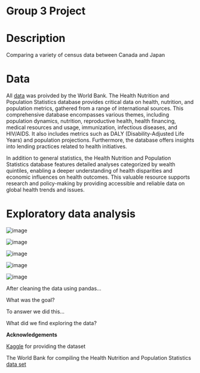 
# Group 3 Project


# Description

Comparing a variety of census data between Canada and Japan


# Data

All [data](https://www.kaggle.com/datasets/theworldbank/health-nutrition-and-population-statistics/data) was proivded by the World Bank. The Health Nutrition and Population Statistics database provides critical data on health, nutrition, and population metrics, gathered from a range of international sources. This comprehensive database encompasses various themes, including population dynamics, nutrition, reproductive health, health financing, medical resources and usage, immunization, infectious diseases, and HIV/AIDS. It also includes metrics such as DALY (Disability-Adjusted Life Years) and population projections. Furthermore, the database offers insights into lending practices related to health initiatives.
 
 In addition to general statistics, the Health Nutrition and Population Statistics database features detailed analyses categorized by wealth quintiles, enabling a deeper understanding of health disparities and economic influences on health outcomes. This valuable resource supports research and policy-making by providing accessible and reliable data on global health trends and issues.

# Exploratory data analysis

![image](https://github.com/TolsonA/Group_3/assets/161650103/11024dad-019a-488e-acf5-ba3c1ca3fd3d)


![image](https://github.com/TolsonA/Group_3/assets/161650103/6bdfabbc-acce-4c74-a2d1-5aa80bb18861)


![image](https://github.com/TolsonA/Group_3/assets/161650103/99772556-7287-42dd-8041-1f7e16acb43a)


![image](https://github.com/TolsonA/Group_3/assets/161650103/831730a0-6caf-4de3-8c99-7853b8106df9)


![image](https://github.com/TolsonA/Group_3/assets/161650103/74e56632-146f-4f20-bdd1-3feb7339094e)



 After cleaning the data using pandas…
 
 What was the goal?

To answer we did this…

What did we find exploring the data?

**Acknowledgements**

[Kaggle](https://www.kaggle.com) for providing the dataset

The World Bank for compiling the Health Nutrition and Population Statistics [data set](https://www.kaggle.com/datasets/theworldbank/health-nutrition-and-population-statistics/data)







